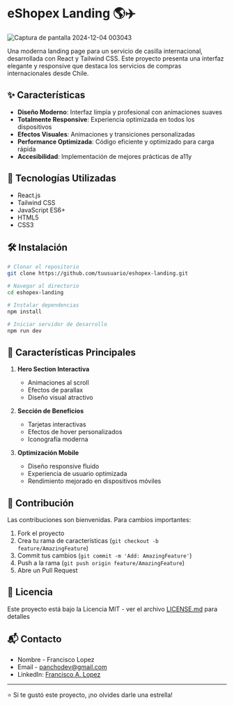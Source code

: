 # eShopex Landing 🌎✈️

![Captura de pantalla 2024-12-04 003043](https://github.com/user-attachments/assets/e939050a-e182-4e51-bb60-468080d412a0)


Una moderna landing page para un servicio de casilla internacional, desarrollada con React y Tailwind CSS. Este proyecto presenta una interfaz elegante y responsive que destaca los servicios de compras internacionales desde Chile.

## ✨ Características

- **Diseño Moderno**: Interfaz limpia y profesional con animaciones suaves
- **Totalmente Responsive**: Experiencia optimizada en todos los dispositivos
- **Efectos Visuales**: Animaciones y transiciones personalizadas
- **Performance Optimizada**: Código eficiente y optimizado para carga rápida
- **Accesibilidad**: Implementación de mejores prácticas de a11y

## 🚀 Tecnologías Utilizadas

- React.js
- Tailwind CSS
- JavaScript ES6+
- HTML5
- CSS3

## 🛠️ Instalación

```bash
# Clonar el repositorio
git clone https://github.com/tuusuario/eshopex-landing.git

# Navegar al directorio
cd eshopex-landing

# Instalar dependencias
npm install

# Iniciar servidor de desarrollo
npm run dev
```

## 🎯 Características Principales

1. **Hero Section Interactiva**
   - Animaciones al scroll
   - Efectos de parallax
   - Diseño visual atractivo

2. **Sección de Beneficios**
   - Tarjetas interactivas
   - Efectos de hover personalizados
   - Iconografía moderna

3. **Optimización Mobile**
   - Diseño responsive fluido
   - Experiencia de usuario optimizada
   - Rendimiento mejorado en dispositivos móviles


## 🤝 Contribución

Las contribuciones son bienvenidas. Para cambios importantes:

1. Fork el proyecto
2. Crea tu rama de características (`git checkout -b feature/AmazingFeature`)
3. Commit tus cambios (`git commit -m 'Add: AmazingFeature'`)
4. Push a la rama (`git push origin feature/AmazingFeature`)
5. Abre un Pull Request

## 📄 Licencia

Este proyecto está bajo la Licencia MIT - ver el archivo [LICENSE.md](LICENSE.md) para detalles

## 📬 Contacto

- Nombre - Francisco Lopez
- Email - panchodev@gmail.com
- LinkedIn: [Francisco A. Lopez](https://www.linkedin.com/in/francisco-lopez-cl/)

---
⭐️ Si te gustó este proyecto, ¡no olvides darle una estrella!
